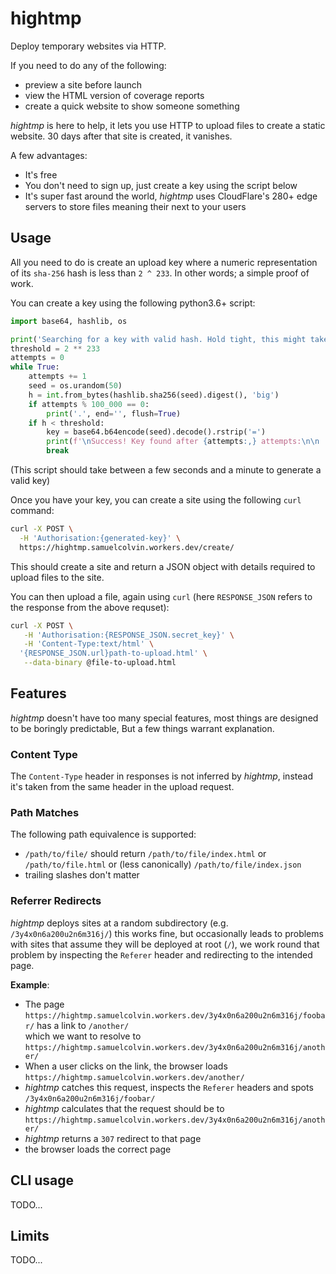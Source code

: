# hightmp

Deploy temporary websites via HTTP.

If you need to do any of the following:
* preview a site before launch
* view the HTML version of coverage reports
* create a quick website to show someone something

_hightmp_ is here to help, it lets you use HTTP to upload files to create a static website.
30 days after that site is created, it vanishes.

A few advantages:
* It's free
* You don't need to sign up, just create a key using the script below
* It's super fast around the world, _hightmp_ uses CloudFlare's 280+ edge servers to store files meaning
  their next to your users

## Usage

All you need to do is create an upload key where a numeric representation of its `sha-256`
hash is less than `2 ^ 233`. In other words; a simple proof of work.

You can create a key using the following python3.6+ script:

```python
import base64, hashlib, os

print('Searching for a key with valid hash. Hold tight, this might take a minute...')
threshold = 2 ** 233
attempts = 0
while True:
    attempts += 1
    seed = os.urandom(50)
    h = int.from_bytes(hashlib.sha256(seed).digest(), 'big')
    if attempts % 100_000 == 0:
        print('.', end='', flush=True)
    if h < threshold:
        key = base64.b64encode(seed).decode().rstrip('=')
        print(f'\nSuccess! Key found after {attempts:,} attempts:\n\n    {key}\n')
        break
```
(This script should take between a few seconds and a minute to generate a valid key)

Once you have your key, you can create a site using the following `curl` command:

```bash
curl -X POST \
  -H 'Authorisation:{generated-key}' \
  https://hightmp.samuelcolvin.workers.dev/create/
```
This should create a site and return a JSON object with details required
to upload files to the site.

You can then upload a file, again using `curl` 
(here `RESPONSE_JSON` refers to the response from the above requset):

```bash
curl -X POST \
   -H 'Authorisation:{RESPONSE_JSON.secret_key}' \
   -H 'Content-Type:text/html' \
  '{RESPONSE_JSON.url}path-to-upload.html' \
   --data-binary @file-to-upload.html
```

## Features

_hightmp_ doesn't have too many special features, most things are designed to be
boringly predictable, But a few things warrant explanation.

### Content Type

The `Content-Type` header in responses is not inferred by _hightmp_, instead it's taken from the same
header in the upload request.

### Path Matches

The following path equivalence is supported:
* `/path/to/file/` should return `/path/to/file/index.html` or `/path/to/file.html` or 
  (less canonically) `/path/to/file/index.json`
* trailing slashes don't matter

### Referrer Redirects

_hightmp_ deploys sites at a random subdirectory (e.g. `/3y4x0n6a200u2n6m316j/`) this works fine, but occasionally
leads to problems with sites that assume they will be deployed at root (`/`), we work round that problem by
inspecting the `Referer` header and redirecting to the intended page.

**Example**:
* The page `https://hightmp.samuelcolvin.workers.dev/3y4x0n6a200u2n6m316j/foobar/` has a link to `/another/` \
  which we want to resolve to `https://hightmp.samuelcolvin.workers.dev/3y4x0n6a200u2n6m316j/another/`
* When a user clicks on the link, the browser loads `https://hightmp.samuelcolvin.workers.dev/another/`
* _hightmp_ catches this request, inspects the `Referer` headers and spots `/3y4x0n6a200u2n6m316j/foobar/`
* _hightmp_ calculates that the request should be to `https://hightmp.samuelcolvin.workers.dev/3y4x0n6a200u2n6m316j/another/`
* _hightmp_ returns a `307` redirect to that page
* the browser loads the correct page

## CLI usage

TODO...

## Limits

TODO...
